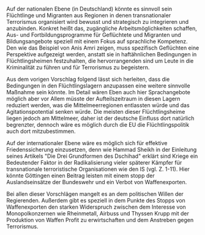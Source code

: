 Auf der nationalen Ebene (in Deutschland) könnte es sinnvoll sein Flüchtlinge und Migranten aus Regionen in denen transnationaler Terrorismus organisiert wird bewusst und strategisch zu integrieren und anzubinden. Konkret heißt das, zugängliche Arbeitsmöglichkeiten schaffen, Aus- und Fortbildungsprogramme für Geflüchtete und Migranten und Bildungsangebote speziell mit einem Fokus auf sprachliche Kompetenz. Den wie das Beispiel von Anis Amri zeigen, muss spezifisch Geflüchten eine Perspektive aufgezeigt werden, anstatt sie in haftähnlichen Bedingungen in Flüchtlingsheimen festzuhalten, die hervorrangenden sind um Leute in die Kriminalität zu führen und für Terrorismus zu begeistern.

Aus dem vorigen Vorschlag folgend lässt sich herleiten, dass die Bedingungen in den Flüchtlingslagern anzupassen eine weitere sinnvolle Maßnahme sein könnte. Im Detail wären Eben auch hier Sprachangebote möglich aber vor Allem müsste der Aufteilszeitraum in diesen Lagern reduziert werden, was die Mittelmeerregionen entlassten würde und das Agitationspotential senken würde. Die meisten dieser Flüchtlingsheime liegen jedoch am Mittelmeer, daher ist der deutsche Einfluss dort natürlich begrenzter, dennoch wäre es möglich durch die EU die Flüchtlingspolitik auch dort mitzubestimmen.

Auf der internationaler Ebene wäre es möglich sich für effektive Friedenssicherung einzusetzen, denn wie Hammad Sheikh in der Einleitung seines Artikels "Die Drei Grundformen des Dschihad" erklärt sind Kriege ein Bedeutender Faktor in der Radikalisierung vieler späterer Kämpfer für transnationale terroristische Organisationen wie den IS (vgl. Z. 1-11). Hier könnte Göttingen einen Beitrag leisten mit einem stopp der Auslandseinsätze der Bundeswehr und ein Verbot von Waffenexporten. 

Bei allen dieser Vorschlägen mangelt es an dem politischen Willen der Regierenden. Außerdem gibt es speziell in dem Punkte des Stopps von Waffenexporten den starken Widerspruch zwischen dem Interesse von Monopolkonzernen wie Rheinmetall, Airbuss und Thyssen Krupp mit der Produktion von Waffen Profit zu erwirtschaften und dem Anstreben gegen Terrorismus.